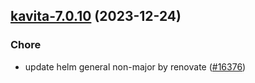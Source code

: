 

## [kavita-7.0.10](https://github.com/truecharts/charts/compare/kavita-7.0.9...kavita-7.0.10) (2023-12-24)

### Chore

- update helm general non-major by renovate ([#16376](https://github.com/truecharts/charts/issues/16376))
  
  